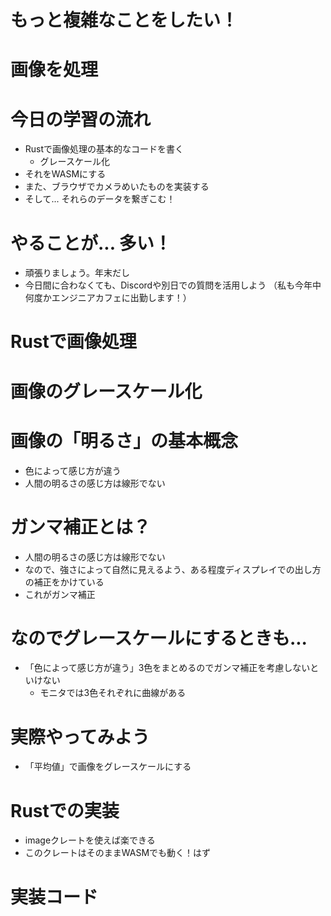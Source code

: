 # もっと複雑なことをしたい！

# 画像を処理


# 今日の学習の流れ

- Rustで画像処理の基本的なコードを書く
  - グレースケール化
- それをWASMにする
- また、ブラウザでカメラめいたものを実装する
- そして... それらのデータを繋ぎこむ！

# やることが... 多い！

- 頑張りましょう。年末だし
- 今日間に合わなくても、Discordや別日での質問を活用しよう
（私も今年中何度かエンジニアカフェに出勤します！）

# Rustで画像処理

# 画像のグレースケール化

# 画像の「明るさ」の基本概念

- 色によって感じ方が違う
- 人間の明るさの感じ方は線形でない

# ガンマ補正とは？

- 人間の明るさの感じ方は線形でない
- なので、強さによって自然に見えるよう、ある程度ディスプレイでの出し方の補正をかけている
- これがガンマ補正

# なのでグレースケールにするときも...

- 「色によって感じ方が違う」3色をまとめるのでガンマ補正を考慮しないといけない
  - モニタでは3色それぞれに曲線がある

# 実際やってみよう

- 「平均値」で画像をグレースケールにする

# Rustでの実装

- imageクレートを使えば楽できる
- このクレートはそのままWASMでも動く！はず

# 実装コード

# 
